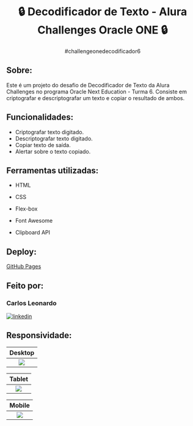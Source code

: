 <div align="center">

# :lock: Decodificador de Texto - Alura Challenges Oracle ONE :lock:

#challengeonedecodificador6

</div>

## Sobre:

Este é um projeto do desafio de Decodificador de Texto da Alura Challenges no programa Oracle Next Education - Turma 6.
Consiste em criptografar e descriptografar um texto e copiar o resultado de ambos.

## Funcionalidades:

-   Criptografar texto digitado.
-   Descriptografar texto digitado.
-   Copiar texto de saída.
-   Alertar sobre o texto copiado.

## Ferramentas utilizadas:

-   HTML

-   CSS

-   Flex-box

-   Font Awesome

-   Clipboard API

## Deploy:

[GitHub Pages](https://bastosclbp.github.io/challenge-one-t6/)

## Feito por:

### Carlos Leonardo

[![linkedin](https://img.shields.io/badge/linkedin-0A66C2?style=for-the-badge&logo=linkedin&logoColor=white)](https://www.linkedin.com/in/carlos-leonardo-es/)

## Responsividade:

<div align="center">

|                                                      Desktop                                                      |
| :---------------------------------------------------------------------------------------------------------------: |
| <img src="https://github.com/bastosclbp/challenge-one-t6/assets/85074809/fd3bdc6b-f03d-4ef6-9b68-68ac4fe5b34f" /> |

|                                                      Tablet                                                       |
| :---------------------------------------------------------------------------------------------------------------: |
| <img src="https://github.com/bastosclbp/challenge-one-t6/assets/85074809/ef1abebf-7c32-4cd1-8327-b612c2a7fcb4" /> |

|                                                      Mobile                                                       |
| :---------------------------------------------------------------------------------------------------------------: |
| <img src="https://github.com/bastosclbp/challenge-one-t6/assets/85074809/a0fe260e-6eca-4161-9401-880cbd93274b" /> |

</div>

```

```
